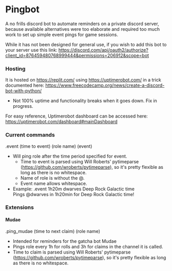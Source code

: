 # Pingbot

A no frills discord bot to automate reminders on a private discord server, because available alternatives were too elaborate and required too much work to set up simple event pings for game sessions.

While it has not been designed for general use, if you wish to add this bot to your server use this link: https://discord.com/api/oauth2/authorize?client_id=876459480768999444&permissions=206912&scope=bot

### Hosting
It is hosted on https://replit.com/ using https://uptimerobot.com/ in a trick documented here: https://www.freecodecamp.org/news/create-a-discord-bot-with-python/
* Not 100% uptime and functionality breaks when it goes down. Fix in progress.

For easy reference, Uptimerobot dashboard can be accessed here: https://uptimerobot.com/dashboard#mainDashboard

### Current commands
.event (time to event) (role name) (event)  
* Will ping role after the time period specified for event.  
  * Time to event is parsed using Will Roberts' pytimeparse (https://github.com/wroberts/pytimeparse), so it's pretty flexible as long as there is no whitespace.  
  * Name of role is without the @.  
  * Event name allows whitespace.
* Example: .event 1h20m dwarves Deep Rock Galactic time  
Pings @dwarves in 1h20min for Deep Rock Galactic time!

### Extensions
#### Mudae  
.ping_mudae (time to next claim) (role name)
* Intended for reminders for the gatcha bot Mudae
* Pings role every 1h for rolls and 3h for claims in the channel it is called.
* Time to claim is parsed using Will Roberts' pytimeparse (https://github.com/wroberts/pytimeparse), so it's pretty flexible as long as there is no whitespace.